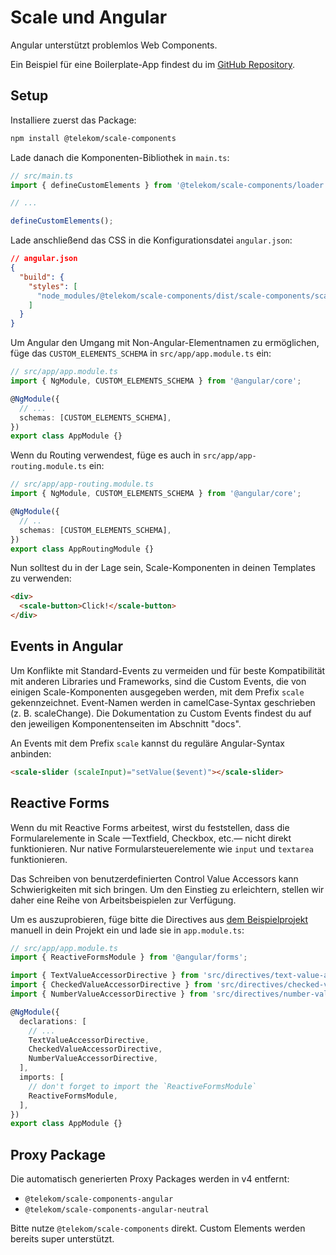 # Scale und Angular

Angular unterstützt problemlos Web Components.

Ein Beispiel für eine Boilerplate-App findest du im [GitHub Repository](https://github.com/telekom/scale/tree/main/examples/angular-boilerplate).

## Setup

Installiere zuerst das Package:

```bash
npm install @telekom/scale-components
```

Lade danach die Komponenten-Bibliothek in `main.ts`:

```ts
// src/main.ts
import { defineCustomElements } from '@telekom/scale-components/loader';

// ...

defineCustomElements();
```

Lade anschließend das CSS in die Konfigurationsdatei `angular.json`:

```json
// angular.json
{
  "build": {
    "styles": [
      "node_modules/@telekom/scale-components/dist/scale-components/scale-components.css"
    ]
  }
}
```

Um Angular den Umgang mit Non-Angular-Elementnamen zu ermöglichen, füge das `CUSTOM_ELEMENTS_SCHEMA` in `src/app/app.module.ts` ein:

```ts
// src/app/app.module.ts
import { NgModule, CUSTOM_ELEMENTS_SCHEMA } from '@angular/core';

@NgModule({
  // ...
  schemas: [CUSTOM_ELEMENTS_SCHEMA],
})
export class AppModule {}
```

Wenn du Routing verwendest, füge es auch in `src/app/app-routing.module.ts` ein:

```ts
// src/app/app-routing.module.ts
import { NgModule, CUSTOM_ELEMENTS_SCHEMA } from '@angular/core';

@NgModule({
  // ..
  schemas: [CUSTOM_ELEMENTS_SCHEMA],
})
export class AppRoutingModule {}
```

Nun solltest du in der Lage sein, Scale-Komponenten in deinen Templates zu verwenden:

```html
<div>
  <scale-button>Click!</scale-button>
</div>
```

## Events in Angular

Um Konflikte mit Standard-Events zu vermeiden und für beste Kompatibilität mit anderen Libraries und Frameworks, sind die Custom Events, die von einigen Scale-Komponenten ausgegeben werden, mit dem Prefix `scale` gekennzeichnet. Event-Namen werden in camelCase-Syntax geschrieben (z. B. scaleChange). Die Dokumentation zu Custom Events findest du auf den jeweiligen Komponentenseiten im Abschnitt "docs".

An Events mit dem Prefix `scale` kannst du reguläre Angular-Syntax anbinden:

```html
<scale-slider (scaleInput)="setValue($event)"></scale-slider>
```

## Reactive Forms

Wenn du mit Reactive Forms arbeitest, wirst du feststellen, dass die Formularelemente in Scale —Textfield, Checkbox, etc.— nicht direkt funktionieren. Nur native Formularsteuerelemente wie `input` und `textarea` funktionieren.

Das Schreiben von benutzerdefinierten Control Value Accessors kann Schwierigkeiten mit sich bringen. Um den Einstieg zu erleichtern, stellen wir daher eine Reihe von Arbeitsbeispielen zur Verfügung.

Um es auszuprobieren, füge bitte die Directives aus [dem Beispielprojekt](https://github.com/telekom/scale/tree/main/examples/angular-reactive-forms/src/directives) manuell in dein Projekt ein und lade sie in `app.module.ts`:

```ts
// src/app/app.module.ts
import { ReactiveFormsModule } from '@angular/forms';

import { TextValueAccessorDirective } from 'src/directives/text-value-accessor';
import { CheckedValueAccessorDirective } from 'src/directives/checked-value-accessor';
import { NumberValueAccessorDirective } from 'src/directives/number-value-accessor';

@NgModule({
  declarations: [
    // ...
    TextValueAccessorDirective,
    CheckedValueAccessorDirective,
    NumberValueAccessorDirective,
  ],
  imports: [
    // don't forget to import the `ReactiveFormsModule`
    ReactiveFormsModule,
  ],
})
export class AppModule {}
```

## Proxy Package

Die automatisch generierten Proxy Packages werden in v4 entfernt:

- `@telekom/scale-components-angular`
- `@telekom/scale-components-angular-neutral`

Bitte nutze `@telekom/scale-components` direkt. Custom Elements werden bereits super unterstützt.
